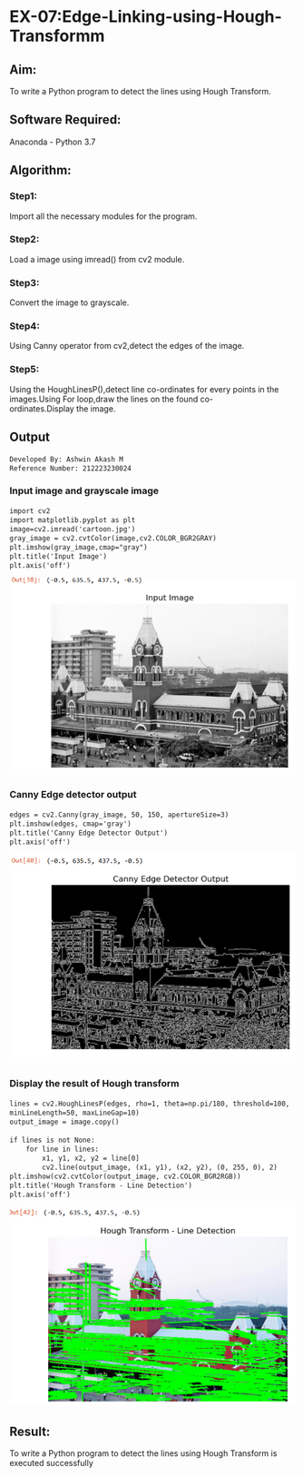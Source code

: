 # EX-07:Edge-Linking-using-Hough-Transformm
## Aim:
To write a Python program to detect the lines using Hough Transform.

## Software Required:
Anaconda - Python 3.7

## Algorithm:
### Step1:

Import all the necessary modules for the program.
### Step2:

Load a image using imread() from cv2 module.
### Step3:

Convert the image to grayscale.
### Step4:

Using Canny operator from cv2,detect the edges of the image.
### Step5:

Using the HoughLinesP(),detect line co-ordinates for every points in the images.Using For loop,draw the lines on the found co-ordinates.Display the image.
## Output
```
Developed By: Ashwin Akash M
Reference Number: 212223230024
```
### Input image and grayscale image
```
import cv2
import matplotlib.pyplot as plt
image=cv2.imread('cartoon.jpg')
gray_image = cv2.cvtColor(image,cv2.COLOR_BGR2GRAY)
plt.imshow(gray_image,cmap="gray")
plt.title('Input Image')
plt.axis('off')
```
![alt text](image-2.png)
### Canny Edge detector output
```
edges = cv2.Canny(gray_image, 50, 150, apertureSize=3)
plt.imshow(edges, cmap='gray')
plt.title('Canny Edge Detector Output')
plt.axis('off')
```
![alt text](image-3.png)
### Display the result of Hough transform
```
lines = cv2.HoughLinesP(edges, rho=1, theta=np.pi/180, threshold=100, minLineLength=50, maxLineGap=10)
output_image = image.copy()

if lines is not None:
    for line in lines:
        x1, y1, x2, y2 = line[0]
        cv2.line(output_image, (x1, y1), (x2, y2), (0, 255, 0), 2)
plt.imshow(cv2.cvtColor(output_image, cv2.COLOR_BGR2RGB))
plt.title('Hough Transform - Line Detection')
plt.axis('off')
```
![alt text](image-4.png)
## Result:
To write a Python program to detect the lines using Hough Transform is executed successfully